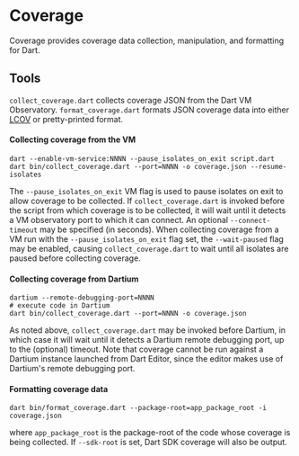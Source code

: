 Coverage
========

Coverage provides coverage data collection, manipulation, and formatting for
Dart.

Tools
-----
`collect_coverage.dart` collects coverage JSON from the Dart VM Observatory.
`format_coverage.dart` formats JSON coverage data into either
[LCOV](http://ltp.sourceforge.net/coverage/lcov.php) or pretty-printed format.

#### Collecting coverage from the VM

    dart --enable-vm-service:NNNN --pause_isolates_on_exit script.dart
    dart bin/collect_coverage.dart --port=NNNN -o coverage.json --resume-isolates

The `--pause_isolates_on_exit` VM flag is used to pause isolates on exit to
allow coverage to be collected. If `collect_coverage.dart` is invoked before
the script from which coverage is to be collected, it will wait until it
detects a VM observatory port to which it can connect. An optional
`--connect-timeout` may be specified (in seconds). When collecting coverage from
a VM run with the `--pause_isolates_on_exit` flag set, the `--wait-paused` flag
may be enabled, causing `collect_coverage.dart` to wait until all isolates are
paused before collecting coverage.

#### Collecting coverage from Dartium

    dartium --remote-debugging-port=NNNN
    # execute code in Dartium
    dart bin/collect_coverage.dart --port=NNNN -o coverage.json

As noted above, `collect_coverage.dart` may be invoked before Dartium, in which
case it will wait until it detects a Dartium remote debugging port, up to the
(optional) timeout. Note that coverage cannot be run against a Dartium instance
launched from Dart Editor, since the editor makes use of Dartium's remote
debugging port.

#### Formatting coverage data

    dart bin/format_coverage.dart --package-root=app_package_root -i coverage.json

where `app_package_root` is the package-root of the code whose coverage is being
collected. If `--sdk-root` is set, Dart SDK coverage will also be output.
